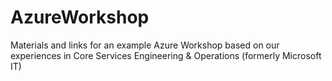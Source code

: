 # AzureWorkshop
Materials and links for an example Azure Workshop based on our experiences in Core Services Engineering &amp; Operations (formerly Microsoft IT)
